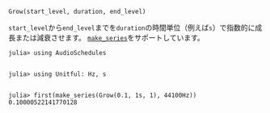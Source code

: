 ```
Grow(start_level, duration, end_level)
```

`start_level`から`end_level`までを`duration`の時間単位（例えば`s`）で指数的に成長または減衰させます。 [`make_series`](@ref)をサポートしています。

```jldoctest
julia> using AudioSchedules


julia> using Unitful: Hz, s


julia> first(make_series(Grow(0.1, 1s, 1), 44100Hz))
0.10000522141770128
```
